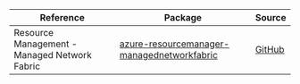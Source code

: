 | Reference | Package | Source |
|---|---|---|
|Resource Management - Managed Network Fabric|[azure-resourcemanager-managednetworkfabric](https://repo1.maven.org/maven2/com/azure/resourcemanager/azure-resourcemanager-managednetworkfabric)|[GitHub](https://github.com/Azure/azure-sdk-for-java/blob/main/sdk/managednetworkfabric/azure-resourcemanager-managednetworkfabric)|

